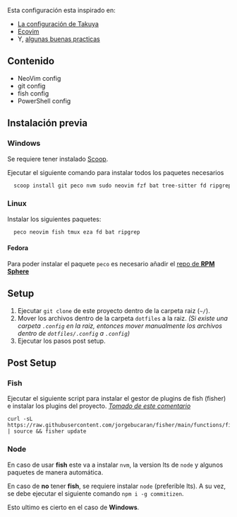 Esta configuración esta inspirado en:
- [La configuración de Takuya](https://github.com/craftzdog/dotfiles-public)
- [Ecovim](https://github.com/ecosse3/nvim)
- Y, [algunas buenas practicas](https://dotfiles.github.io/utilities/)

## Contenido

- NeoVim config
- git config
- fish config
- PowerShell config

## Instalación previa

### Windows

Se requiere tener instalado [Scoop](https://scoop.sh/).

Ejecutar el siguiente comando para instalar todos los paquetes necesarios

```Powershell
  scoop install git peco nvm sudo neovim fzf bat tree-sitter fd ripgrep oh-my-posh gcc terminal-icons
```

### Linux

Instalar los siguientes paquetes:

```bash
  peco neovim fish tmux eza fd bat ripgrep
```

#### Fedora

Para poder instalar el paquete `peco` es necesario añadir el [repo de **RPM Sphere**](https://rpmsphere.github.io/)

## Setup

1. Ejecutar `git clone` de este proyecto dentro de la carpeta raiz (`~/`).
2. Mover los archivos dentro de la carpeta `dotfiles` a la raiz. _(Si existe una carpeta `.config` en la raiz, entonces mover manualmente los archivos dentro de `dotfiles/.config` a `.config`)_
3. Ejecutar los pasos post setup.

## Post Setup

### Fish

Ejecutar el siguiente script para instalar el gestor de plugins de fish (fisher) e instalar los plugins del proyecto. _[Tomado de este comentario](https://github.com/jorgebucaran/fisher/issues/775#issuecomment-1703684632)_

```fish
curl -sL https://raw.githubusercontent.com/jorgebucaran/fisher/main/functions/fisher.fish | source && fisher update
```

### Node

En caso de usar **fish** este va a instalar `nvm`, la version lts de `node` y algunos paquetes de manera automática.

En caso de **no** tener **fish**, se requiere instalar `node` (preferible lts). A su vez, se debe ejecutar el siguiente comando `npm i -g commitizen`.

Esto ultimo es cierto en el caso de **Windows**.
